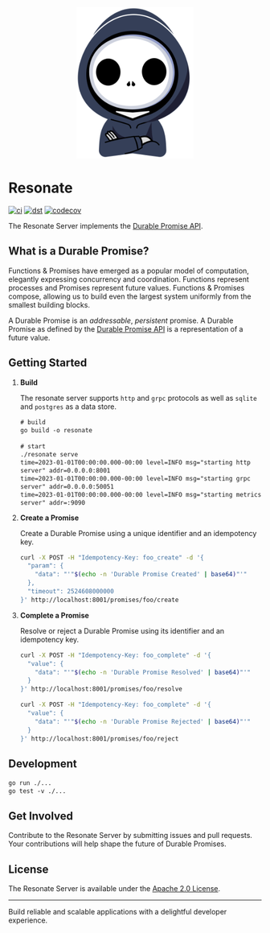 <p align="center">
    <img height="300"src="./docs/img/echo.png">
</p>

# Resonate

[![ci](https://github.com/resonatehq/resonate/actions/workflows/ci.yaml/badge.svg)](https://github.com/resonatehq/resonate/actions/workflows/ci.yaml)
[![dst](https://github.com/resonatehq/resonate/actions/workflows/dst.yaml/badge.svg)](https://github.com/resonatehq/resonate/actions/workflows/dst.yaml)
[![codecov](https://codecov.io/gh/resonatehq/resonate/branch/main/graph/badge.svg)](https://codecov.io/gh/resonatehq/resonate)


The Resonate Server implements the [Durable Promise API](https://docs.google.com/document/d/1l-Of-0hOm6EYze_fXWlkpEpxVRlXfYm1MDKwE0jUTZA).

## What is a Durable Promise?

Functions & Promises have emerged as a popular model of computation, elegantly expressing concurrency and coordination. Functions represent processes and Promises represent future values. Functions & Promises compose, allowing us to build even the largest system uniformly from the smallest building blocks.

A Durable Promise is an *addressable*, *persistent* promise. A Durable Promise as defined by the [Durable Promise API](https://docs.google.com/document/d/1l-Of-0hOm6EYze_fXWlkpEpxVRlXfYm1MDKwE0jUTZA) is a representation of a future value.

## Getting Started

1. **Build**

   The resonate server supports `http` and `grpc` protocols as well as `sqlite` and `postgres` as a data store.

   ```
   # build
   go build -o resonate

   # start
   ./resonate serve
   time=2023-01-01T00:00:00.000-00:00 level=INFO msg="starting http server" addr=0.0.0.0:8001
   time=2023-01-01T00:00:00.000-00:00 level=INFO msg="starting grpc server" addr=0.0.0.0:50051
   time=2023-01-01T00:00:00.000-00:00 level=INFO msg="starting metrics server" addr=:9090
   ```
2. **Create a Promise**

   Create a Durable Promise using a unique identifier and an idempotency key.

   ```bash
   curl -X POST -H "Idempotency-Key: foo_create" -d '{
     "param": {
       "data": "'"$(echo -n 'Durable Promise Created' | base64)"'"
     },
     "timeout": 2524608000000
   }' http://localhost:8001/promises/foo/create
   ```

3. **Complete a Promise**

   Resolve or reject a Durable Promise using its identifier and an idempotency key.

   ```bash
   curl -X POST -H "Idempotency-Key: foo_complete" -d '{
     "value": {
       "data": "'"$(echo -n 'Durable Promise Resolved' | base64)"'"
     }
   }' http://localhost:8001/promises/foo/resolve
   ```

   ```bash
   curl -X POST -H "Idempotency-Key: foo_complete" -d '{
     "value": {
       "data": "'"$(echo -n 'Durable Promise Rejected' | base64)"'"
     }
   }' http://localhost:8001/promises/foo/reject
   ```

## Development

```
go run ./...
go test -v ./...
```

## Get Involved

Contribute to the Resonate Server by submitting issues and pull requests. Your contributions will help shape the future of Durable Promises.

## License

The Resonate Server is available under the [Apache 2.0 License](LICENSE).

---

Build reliable and scalable applications with a delightful developer experience.
